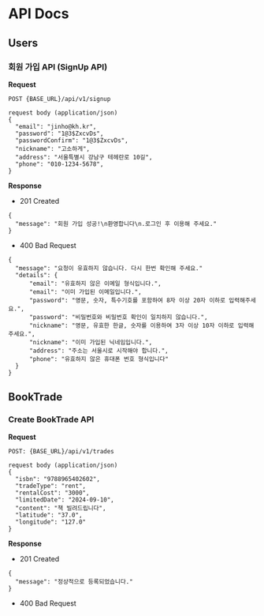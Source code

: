 # API Docs

## Users

### 회원 가입 API (SignUp API)
**Request**
```
POST {BASE_URL}/api/v1/signup

request body (application/json)
{
  "email": "jinho@kh.kr",
  "password": "1@3$ZxcvDs",
  "passwordConfirm": "1@3$ZxcvDs",
  "nickname": "고소하게",
  "address": "서울특별시 강남구 테헤란로 10길",
  "phone": "010-1234-5678",
}
```

**Response**
- 201 Created
```
{
  "message": "회원 가입 성공!\n환영합니다\n.로그인 후 이용해 주세요."
}
```

- 400 Bad Request
```
{
  "message": "요청이 유효하지 않습니다. 다시 한번 확인해 주세요."
  "details": {
      "email": "유효하지 않은 이메일 형식입니다.",
      "email": "이미 가입된 이메일입니다.",
      "password": "영문, 숫자, 특수기호를 포함하여 8자 이상 20자 이하로 입력해주세요.",
      "password": "비밀번호와 비밀번호 확인이 일치하지 않습니다.",
      "nickname": "영문, 유효한 한글, 숫자를 이용하여 3자 이상 10자 이하로 입력해주세요.",
      "nickname": "이미 가입된 닉네임입니다.",
      "address": "주소는 서울시로 시작해야 합니다.",
      "phone": "유효하지 않은 휴대폰 번호 형식입니다"
  }
}
```

## BookTrade
### Create BookTrade API
**Request**
```
POST: {BASE_URL}/api/v1/trades

request body (application/json)
{
  "isbn": "9788965402602",
  "tradeType": "rent",
  "rentalCost": "3000",
  "limitedDate": "2024-09-10",
  "content": "책 빌려드립니다",
  "latitude": "37.0",
  "longitude": "127.0"
}
```

**Response**
- 201 Created
```
{
  "message": "정상적으로 등록되었습니다."
}
```

- 400 Bad Request